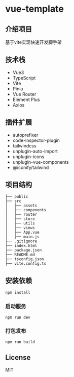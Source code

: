 # vue-template

## 介绍项目

基于vite实现快速开发脚手架

## 技术栈

- Vue3
- TypeScript
- Vite
- Pinia
- Vue Router
- Element Plus
- Axios

## 插件扩展

- autoprefixer
- code-inspector-plugin
- tailwindcss
- unplugin-auto-import
- unplugin-icons
- unplugin-vue-components
- @iconify/tailwind

## 项目结构

```
├── public
├── src
│   ├── assets
│   ├── components
│   ├── router
│   ├── store
│   ├── utils
│   ├── views
│   ├── App.vue
│   ├── main.js
├── .gitignore
├── index.html
├── package.json
├── README.md
├── tsconfig.json
├── vite.config.ts
```

## 安装依赖

```
npm install
```

### 启动服务

```
npm run dev
```

### 打包发布

```
npm run build
```

## License

MIT
